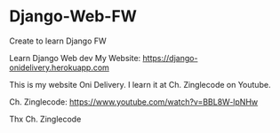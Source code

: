# Django-Web-FW
Create to learn Django FW

Learn Django Web dev
My Website: https://django-onidelivery.herokuapp.com

This is my website Oni Delivery. I learn it at Ch. Zinglecode on Youtube.

Ch. Zinglecode: https://www.youtube.com/watch?v=BBL8W-lpNHw

Thx Ch. Zinglecode 
